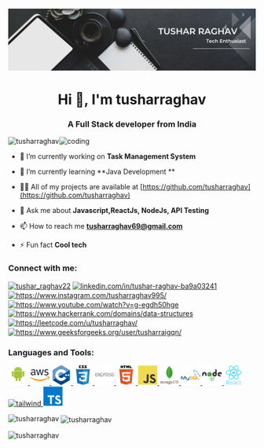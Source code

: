 ![logo](https://github.com/tusharraghav/tusharraghav/blob/main/Github_background.png.png)
<h1 align="center">Hi 👋, I'm tusharraghav</h1>
<h3 align="center">A Full Stack developer from India</h3>
<img align="right" alt="coding" width="400" src="https://cdn.dribbble.com/users/1162077/screenshots/3848914/programmer.gif">

<p align="left"> <img src="https://komarev.com/ghpvc/?username=tusharraghav&label=Profile%20views&color=0e75b6&style=flat" alt="tusharraghav" /> </p>

- 🔭 I’m currently working on **Task Management System**

- 🌱 I’m currently learning **Java Development **

- 👨‍💻 All of my projects are available at [https://github.com/tusharraghav](https://github.com/tusharraghav)

- 💬 Ask me about **Javascript,ReactJs, NodeJs, API Testing**

- 📫 How to reach me **tusharraghav69@gmail.com**

- ⚡ Fun fact **Cool tech**

<h3 align="left">Connect with me:</h3>
<p align="left">
<a href="https://twitter.com/tushar_raghav22" target="blank"><img align="center" src="https://raw.githubusercontent.com/rahuldkjain/github-profile-readme-generator/master/src/images/icons/Social/twitter.svg" alt="tushar_raghav22" height="30" width="40" /></a>
<a href="https://linkedin.com/in/linkedin.com/in/tushar-raghav-ba9a03241" target="blank"><img align="center" src="https://raw.githubusercontent.com/rahuldkjain/github-profile-readme-generator/master/src/images/icons/Social/linked-in-alt.svg" alt="linkedin.com/in/tushar-raghav-ba9a03241" height="30" width="40" /></a>
<a href="https://instagram.com/https://www.instagram.com/tusharraghav995/" target="blank"><img align="center" src="https://raw.githubusercontent.com/rahuldkjain/github-profile-readme-generator/master/src/images/icons/Social/instagram.svg" alt="https://www.instagram.com/tusharraghav995/" height="30" width="40" /></a>
<a href="https://www.youtube.com/c/https://www.youtube.com/watch?v=g-egdh50hge" target="blank"><img align="center" src="https://raw.githubusercontent.com/rahuldkjain/github-profile-readme-generator/master/src/images/icons/Social/youtube.svg" alt="https://www.youtube.com/watch?v=g-egdh50hge" height="30" width="40" /></a>
<a href="https://www.hackerrank.com/https://www.hackerrank.com/domains/data-structures" target="blank"><img align="center" src="https://raw.githubusercontent.com/rahuldkjain/github-profile-readme-generator/master/src/images/icons/Social/hackerrank.svg" alt="https://www.hackerrank.com/domains/data-structures" height="30" width="40" /></a>
<a href="https://www.leetcode.com/https://leetcode.com/u/tusharraghav/" target="blank"><img align="center" src="https://raw.githubusercontent.com/rahuldkjain/github-profile-readme-generator/master/src/images/icons/Social/leet-code.svg" alt="https://leetcode.com/u/tusharraghav/" height="30" width="40" /></a>
<a href="https://auth.geeksforgeeks.org/user/https://www.geeksforgeeks.org/user/tusharraigqn/" target="blank"><img align="center" src="https://raw.githubusercontent.com/rahuldkjain/github-profile-readme-generator/master/src/images/icons/Social/geeks-for-geeks.svg" alt="https://www.geeksforgeeks.org/user/tusharraigqn/" height="30" width="40" /></a>
</p>

<h3 align="left">Languages and Tools:</h3>
<p align="left"> <a href="https://developer.android.com" target="_blank" rel="noreferrer"> <img src="https://raw.githubusercontent.com/devicons/devicon/master/icons/android/android-original-wordmark.svg" alt="android" width="40" height="40"/> </a> <a href="https://aws.amazon.com" target="_blank" rel="noreferrer"> <img src="https://raw.githubusercontent.com/devicons/devicon/master/icons/amazonwebservices/amazonwebservices-original-wordmark.svg" alt="aws" width="40" height="40"/> </a> <a href="https://www.w3schools.com/cpp/" target="_blank" rel="noreferrer"> <img src="https://raw.githubusercontent.com/devicons/devicon/master/icons/cplusplus/cplusplus-original.svg" alt="cplusplus" width="40" height="40"/> </a> <a href="https://www.w3schools.com/css/" target="_blank" rel="noreferrer"> <img src="https://raw.githubusercontent.com/devicons/devicon/master/icons/css3/css3-original-wordmark.svg" alt="css3" width="40" height="40"/> </a> <a href="https://expressjs.com" target="_blank" rel="noreferrer"> <img src="https://raw.githubusercontent.com/devicons/devicon/master/icons/express/express-original-wordmark.svg" alt="express" width="40" height="40"/> </a> <a href="https://www.w3.org/html/" target="_blank" rel="noreferrer"> <img src="https://raw.githubusercontent.com/devicons/devicon/master/icons/html5/html5-original-wordmark.svg" alt="html5" width="40" height="40"/> </a> <a href="https://developer.mozilla.org/en-US/docs/Web/JavaScript" target="_blank" rel="noreferrer"> <img src="https://raw.githubusercontent.com/devicons/devicon/master/icons/javascript/javascript-original.svg" alt="javascript" width="40" height="40"/> </a> <a href="https://www.mongodb.com/" target="_blank" rel="noreferrer"> <img src="https://raw.githubusercontent.com/devicons/devicon/master/icons/mongodb/mongodb-original-wordmark.svg" alt="mongodb" width="40" height="40"/> </a> <a href="https://www.mysql.com/" target="_blank" rel="noreferrer"> <img src="https://raw.githubusercontent.com/devicons/devicon/master/icons/mysql/mysql-original-wordmark.svg" alt="mysql" width="40" height="40"/> </a> <a href="https://nodejs.org" target="_blank" rel="noreferrer"> <img src="https://raw.githubusercontent.com/devicons/devicon/master/icons/nodejs/nodejs-original-wordmark.svg" alt="nodejs" width="40" height="40"/> </a> <a href="https://reactjs.org/" target="_blank" rel="noreferrer"> <img src="https://raw.githubusercontent.com/devicons/devicon/master/icons/react/react-original-wordmark.svg" alt="react" width="40" height="40"/> </a> <a href="https://tailwindcss.com/" target="_blank" rel="noreferrer"> <img src="https://www.vectorlogo.zone/logos/tailwindcss/tailwindcss-icon.svg" alt="tailwind" width="40" height="40"/> </a> <a href="https://www.typescriptlang.org/" target="_blank" rel="noreferrer"> <img src="https://raw.githubusercontent.com/devicons/devicon/master/icons/typescript/typescript-original.svg" alt="typescript" width="40" height="40"/> </a> </p>

<p><img align="left" src="https://github-readme-stats.vercel.app/api/top-langs?username=tusharraghav&show_icons=true&locale=en&layout=compact" alt="tusharraghav" /></p>

<p>&nbsp;<img align="center" src="https://github-readme-stats.vercel.app/api?username=tusharraghav&show_icons=true&locale=en" alt="tusharraghav" /></p>

<p><img align="center" src="https://github-readme-streak-stats.herokuapp.com/?user=tusharraghav&" alt="tusharraghav" /></p>
